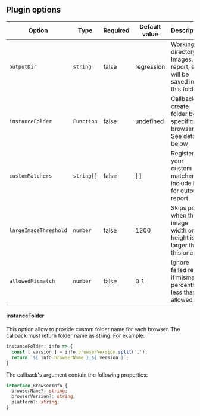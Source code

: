 ## Plugin options

| Option                |Type      | Required | Default value  | Description                                                           |
| --------------------- |----------|----------|----------------|-----------------------------------------------------------------------|
| `outputDir`           |`string`  |false     | regression     | Working directory. Images, report, etc will be saved into this folder |
| `instanceFolder`      |`Function`|false     | undefined      | Callback to create folder by specific browser. See details below      |
| `customMatchers`      |`string[]`|false     | [ ]            | Register your custom matchers to include it for output report         |
| `largeImageThreshold` |`number`  |false     | 1200           | Skips pixels when the image width or height is larger than this one   |
| `allowedMismatch`     |`number`  |false     | 0.1            | Ignore failed result if mismatch percentage less than allowed         |

#### instanceFolder

This option allow to provide custom folder name for each browser. The callback must return folder name as string. For example:

```ts
instanceFolder: info => {
  const [ version ] = info.browserVersion.split('.');
  return `${ info.browserName }_${ version }`;
}
```

The callback's argument contain the following properties:

```ts
interface BrowserInfo {
  browserName?: string;
  browserVersion?: string;
  platform?: string;
}
```
